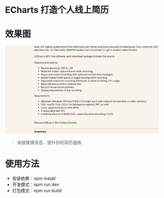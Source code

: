 ECharts 打造个人线上简历
===

# 效果图

![](./1.gif)


>直接替换信息，提升你的简历逼格


# 使用方法

* 安装依赖：npm install
* 开发模式：npm run dev
* 打包模式：npm run build


